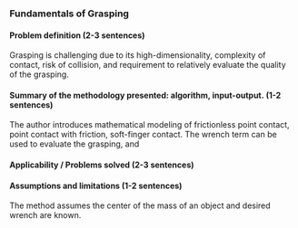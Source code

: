 ### Fundamentals of Grasping
#### Problem definition (2-3 sentences)
Grasping is challenging due to its high-dimensionality, complexity of contact, risk of collision, and requirement to relatively evaluate the quality of the grasping. 

#### Summary of the methodology presented: algorithm, input-output. (1-2 sentences)
The author introduces mathematical modeling of frictionless point contact, point contact with friction, soft-finger contact. The wrench term can be used to evaluate the grasping, and 
#### Applicability / Problems solved (2-3 sentences)

#### Assumptions and limitations (1-2 sentences)
The method assumes the center of the mass of an object and desired wrench are known.